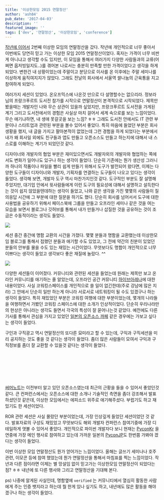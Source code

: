 ```yaml
---
title: '이상한모임 2015 연말정산'
author: 'ash84'
pub_date: '2017-04-03'
description: ''
featured_image: ''
tags: ['dev', '연말정산', '이상한모임', 'conference']
---
```



[작년에 이어서](http://ash84.net/2015/02/27/2014-%EC%9D%B4%EC%83%81%ED%95%9C-%EB%AA%A8%EC%9E%84-%EC%97%B0%EB%A7%90%EC%A0%95%EC%82%B0-%EB%92%A4%EB%8A%A6%EC%9D%80-%ED%9B%84%EA%B8%B0/) 2번째 이상한 모임의 연말정산을 갔다. 작년에 개인적으로 너무 좋아서 이번에도 당연히 믿고 가는 이상한 모임 2015 연말정산이었다. 혹자는 가격이 너무 비싼게 아니냐고 생각할 수도 있지만, 이 모임을 통해서 여러가지 다양한 사람들과의 교류(어쩌면 옵저빙일지도..)를 겪어본 나로서는 충분히 만족할 만한 가격이었다고 생각을 하게 되었다. 변한건 내 상황이었는데 주말이고 분당으로 이사를 온 이후에는 주말 세미나를 이상하게 움직여지지가 않았다. 그래도 전날의 회사에서 서울역 쌀나눔의 근육통을 지고 참여하게 되었다.

여러가지 세션이 있었다. 온오프믹스에 나온것 만으로 다 설명할수는 없으리라. 정보라님의 프랑크푸르트 도서전 참가를 시작으로 연말정산이 본격적으로 시작되었다. 제목만 봤을때는 개발자인 나와 무슨 상관이 있을까 싶었지만, 프랑크푸르트 도서전을 가게된 계기 그리고 도서전에서의 경험은 사실상 마치 걸어서 세계 속으로를 보는 느낌이었다. 무슨 애기냐하면, 내 생애 못갈곳을 보는 느낌? ㅎㅎ 그래도 도서전 안에서도 IT 관련 부분이나 스타트업과 관련된 부분을 볼수 있어서 좋았다. 특히 마음에 들었던 부분은 회사생황을 했지, 내 글을 가지고 팔아본적이 없었는데 그런 경험을 하게 되었다는 부분에서 내가 왜 회사일 외에도 친구들과 앱도 만들고 오픈소스도 만들고 하는지에 대해서 내 스스로를 이해하는 계기가 되었던것 같다.

디자이너와 개발자의 협업 부분은 재미있으면서도 개발자외의 개발자와 협업하는 쪽에서도 변화가 일어나도 있구나 하는 생각이 들었다. 단순히 기존에는 뭔가 생산성 그러니까 하나의 작품이나 파일을 빨리 쉽게 만들기 위해서 도구가 발전되어 왔다면, 이제는 다양한 도구들이 디자이너와 개발자, 기획자를 연결하는 도구들이 나오고 있다는 생각이 들었다. 생각해 보면, 개발자 도구 역시 마찬가지인것 같다. 도구적인 부분도 잘 설명해 주었지만, 대기업 안에서 윗사람들에게 이런 도구의 필요성에 대해서 설명하고 설득한다는 것이 쉽지 않았을텐데하는 생각이 들었고, 나와 같은 생각을 가진 몇몇의 사람들이 질의응답 시간에 그 부분에 대한 질문을 하기도 했다. 단순히 회사를 넘어서서 도구에 대한 사용법을 공유하기 위해서 페이스북에 그룹을 만들고 오프라인 세미나 같은 것을 여는 모습을 보면서 블로그나 깃허브를 통해서 내가 만들거나 삽질한 것을 공유하는 것이 조금은 수동적이라는 생각도 들었다.

![](https://pbs.twimg.com/media/CWkOu67UEAAJZyA.jpg)

세션 중간 중간에 명함 교환의 시간을 가졌다. 몇몇 분들과 명함을 교환했는데 이상한모임 블로그를 통해서 접했던 분들과 애기할 수도 있었고, 그 전에 약간의 친분이 있었던 분들의 안부를 물을 수도 있는 재밌는 시간이었다. 무엇보다도 명함이 개인적으로 너무 이쁘다는 생각이 들었고 생각보다 좋은 재질에 놀랐다. ^^

![](https://s-media-cache-ak0.pinimg.com/736x/b3/11/74/b3117405a244dca5656d1a659f681bee.jpg)

다양한 세션들이 이어졌다. 커뮤니티와 관련된 세션을 들었는데 원래는 제목만 보고 온라인 커뮤니티를 애기하는 줄 알았는데, 오프라인 공간 커뮤니티 [하이브아레나](http://platum.kr/archives/28824)에 대한 내용이었다. 사실 코워킹스페이스를 개인적으로 쓸 일이 없긴한데(주로 강남에 많은 지라) 그 안에서 단순히 일만 하는게 아니라 서로서로 네트워킹이 될 수도 있겠구나 하는 생각이 들었다. 특히 재밌었던 부분은 코워킹 여행에 대한 부분이었는데, 몇개의 나라들을 여행하면서 가봤던 코워킹 스페이스에 대한 소개가 인상적이었다. 단순히 우리나라만의 현상은 아니라는 생각도 들면서 각국의 특성이 잘 묻어나는것 같았다. 예전에도 다른 기사를 통해서 관심을 가지고 있었던 [일본의 오픈소스 까페](https://www.bloter.net/archives/235931) 같은 경우에는 가보고 싶다는 생각이 들었다.

구인과 구직광고 역시 연말정산의 또다른 묘미라고 할 수 있는데, 구익과 구직세션을 미리 공지하는 것도 좋을 것 같다는 생각이 들었다. 좀더 많은 사람들이 모여서 구익과 구직정보를 좀더 잘 교환할 수 있을것 같다는 생각이 들었다.

<script async src="//pagead2.googlesyndication.com/pagead/js/adsbygoogle.js"></script>
<!-- 페이지내_긴_배너 -->
<ins class="adsbygoogle"
     style="display:inline-block;width:728px;height:90px"
     data-ad-client="ca-pub-8699046198561974"
     data-ad-slot="5480877276"></ins>
<script>
(adsbygoogle = window.adsbygoogle || []).push({});
</script>


[써머노트](http://summernote.org/)는 이전부터 알고 있던 오픈소스였는데 최근의 근황을 들을 수 있어서 좋았던것 같다. 큰 컨퍼런스에서는 오픈소스에 대한 소개나 기술적인 측면을 좀더 강조해서 발표하셨던것 같은데, 이상한 모임에서는 에피소드 위주로 애기해주셨다. 부럽기도 하고 재밌기도 한 세션이었다.

ROR 관련 세션은 사실 몰랐던 부분이었는데, 가장 인상깊게 들었던 세션이었던 것 같다. 발표자료의 구성도 재밌었고 무엇보다도 해외 개발자 컨퍼런스 참여기중에 가장 디테일하게 엿볼 수 있어서 좋았다. 개인적으로 파이썬 개발자다 보니 현재는 [PyconKr](http://www.pycon.kr/2015/) 을 연중에 가장 메인 행사로 참여하고 있는데 가까운 일본의 [PyconJP](https://pycon.jp/2015/ja/)도 한번쯤 가봐야 겠다는 생각이 들었다.

이번 이상한 모임 연말정산도 뭔가 얻어가는 느낌이었다. 올해는 글쓰기 세미나나 호주관련, 이모콘 등에 참여 했었는데 뭔가 연말정산을 통해서 마침표를 찍는 느낌이었다. 작년과 다른 점이라면 이제는 별 망설임 없이 믿고가는 이상한모임 연말정산이 되었다는 점? ㅎㅎ 내년에 또 다른 행사와 그리고 연말정산을 기대해 본다.

ps) 나중에 알게된 사실인데, 명함옆에 `verified` 는 커뮤니티에서 열심히 활동한 사람에게 주는 인증 뱃지라고 하는데 뭘 한게 있나 싶기도 하고, 내년에도 많은 활동을 해야겠구나 하는 생각이 들었다.



